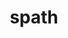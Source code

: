 ---
title: "spath"
layout: cache
categories: [package, develop-2025-03-30]
meta: {"compilers": ["gcc@11.1.0", "gcc@11.4.0", "gcc@7.5.0", "intel-oneapi-compilers@2024.2.1"], "num_specs": 9, "num_specs_by_stack": {"data-vis-sdk": 1, "e4s": 2, "e4s-neoverse-v2": 2, "e4s-oneapi": 3, "radiuss": 1, "root": 9}, "oss": ["ubuntu18.04", "ubuntu20.04", "ubuntu22.04"], "platforms": ["linux"], "stacks": ["data-vis-sdk", "e4s", "e4s-neoverse-v2", "e4s-oneapi", "radiuss", "root"], "targets": ["neoverse_v2", "x86_64_v3"], "versions": ["0.4.0"]}
spec_details: [{"compiler": "intel-oneapi-compilers@2024.2.1", "hash": "2hqw7ucxttkjylhyu7f6nvyxj33guqhi", "os": "ubuntu22.04", "platform": "linux", "size": "-", "stacks": ["e4s-oneapi", "root"], "target": "x86_64_v3", "variants": ["build_system=cmake", "build_type=Release", "generator=make", "~ipo", "~mpi", "+shared"], "versions": ["0.4.0"]}, {"compiler": "gcc@11.4.0", "hash": "2ik2a6plwdhd7yyb3iujzkd4w4spbnug", "os": "ubuntu22.04", "platform": "linux", "size": "-", "stacks": ["e4s-neoverse-v2", "root"], "target": "neoverse_v2", "variants": ["build_system=cmake", "build_type=Release", "generator=make", "~ipo", "~mpi", "+shared"], "versions": ["0.4.0"]}, {"compiler": "gcc@11.4.0", "hash": "6fv7lgab7t2ovf2n2jxpveyv2xpg3ro4", "os": "ubuntu22.04", "platform": "linux", "size": "-", "stacks": ["e4s", "root"], "target": "x86_64_v3", "variants": ["build_system=cmake", "build_type=Release", "generator=make", "~ipo", "~mpi", "+shared"], "versions": ["0.4.0"]}, {"compiler": "intel-oneapi-compilers@2024.2.1", "hash": "763jov64orli7ekktwxe7szh45nvbc22", "os": "ubuntu22.04", "platform": "linux", "size": "-", "stacks": ["e4s-oneapi", "root"], "target": "x86_64_v3", "variants": ["build_system=cmake", "build_type=Release", "generator=make", "~ipo", "+mpi", "+shared"], "versions": ["0.4.0"]}, {"compiler": "gcc@11.4.0", "hash": "bg6szxz6drmzlak3hcomnova5b5twu3a", "os": "ubuntu22.04", "platform": "linux", "size": "-", "stacks": ["e4s-neoverse-v2", "root"], "target": "neoverse_v2", "variants": ["build_system=cmake", "build_type=Release", "generator=make", "~ipo", "+mpi", "+shared"], "versions": ["0.4.0"]}, {"compiler": "intel-oneapi-compilers@2024.2.1", "hash": "bvagide3qj4byjhcbqfrlnpprnbhqrf6", "os": "ubuntu22.04", "platform": "linux", "size": "-", "stacks": ["e4s-oneapi", "root"], "target": "x86_64_v3", "variants": ["build_system=cmake", "build_type=Release", "generator=make", "~ipo", "~mpi", "+shared"], "versions": ["0.4.0"]}, {"compiler": "gcc@11.4.0", "hash": "g2pbagy5rtgrplnfmo3trnunkraobnup", "os": "ubuntu22.04", "platform": "linux", "size": "-", "stacks": ["e4s", "root"], "target": "x86_64_v3", "variants": ["build_system=cmake", "build_type=Release", "generator=make", "~ipo", "+mpi", "+shared"], "versions": ["0.4.0"]}, {"compiler": "gcc@11.1.0", "hash": "g6dpflxx3aqsgavplrpgf6ycoc3obolc", "os": "ubuntu20.04", "platform": "linux", "size": "-", "stacks": ["data-vis-sdk", "root"], "target": "x86_64_v3", "variants": ["build_system=cmake", "build_type=Release", "generator=make", "~ipo", "~mpi", "+shared"], "versions": ["0.4.0"]}, {"compiler": "gcc@7.5.0", "hash": "haxuzflnbxap7ju7friygsmxsv2ktxwn", "os": "ubuntu18.04", "platform": "linux", "size": "-", "stacks": ["radiuss", "root"], "target": "x86_64_v3", "variants": ["build_system=cmake", "build_type=Release", "generator=make", "~ipo", "+mpi", "+shared"], "versions": ["0.4.0"]}]
---